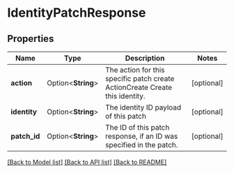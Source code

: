 # IdentityPatchResponse

## Properties

Name | Type | Description | Notes
------------ | ------------- | ------------- | -------------
**action** | Option<**String**> | The action for this specific patch create ActionCreate  Create this identity. | [optional]
**identity** | Option<**String**> | The identity ID payload of this patch | [optional]
**patch_id** | Option<**String**> | The ID of this patch response, if an ID was specified in the patch. | [optional]

[[Back to Model list]](../README.md#documentation-for-models) [[Back to API list]](../README.md#documentation-for-api-endpoints) [[Back to README]](../README.md)


